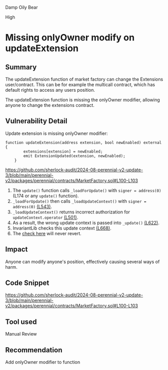 Damp Oily Bear

High

# Missing onlyOwner modify on updateExtension

## Summary

The updateExtension function of market factory can change the Extensions user/contract. This can be for example the multicall contract, which has default rights to access any users position. 

The updateExtension function is missing the onlyOwner modifier, allowing anyone to change the extensions contract.

## Vulnerability Detail

Update extension is missing onlyOwner modifier:

```solidity
function updateExtension(address extension, bool newEnabled) external {
        extensions[extension] = newEnabled;
        emit ExtensionUpdated(extension, newEnabled);
    }
```
https://github.com/sherlock-audit/2024-08-perennial-v2-update-3/blob/main/perennial-v2/packages/perennial/contracts/MarketFactory.sol#L100-L103

1. The `update()` function calls `_loadForUpdate()` with `signer = address(0)` (L174 or any `update()` function).
2. `_loadForUpdate()` then calls `_loadUpdateContext()` with `signer = address(0)` [(L543)](<https://github.com/sherlock-audit/2024-08-perennial-v2-update-3/blob/ac46a2fc8baf6c827ee20c69eecae66561a5c65f/perennial-v2/packages/perennial/contracts/Market.sol#L543>).
3. `_loadUpdateContext()` returns incorrect authorization for `updateContext.operator` [(L501)](<https://github.com/sherlock-audit/2024-08-perennial-v2-update-3/blob/ac46a2fc8baf6c827ee20c69eecae66561a5c65f/perennial-v2/packages/perennial/contracts/Market.sol#L501-L502>).
4. As a result, the wrong update context is passed into `_update()` [(L622)](<https://github.com/sherlock-audit/2024-08-perennial-v2-update-3/blob/ac46a2fc8baf6c827ee20c69eecae66561a5c65f/perennial-v2/packages/perennial/contracts/Market.sol#L620-L627>).
5. InvariantLib checks this update context [(L668)](<https://github.com/sherlock-audit/2024-08-perennial-v2-update-3/blob/ac46a2fc8baf6c827ee20c69eecae66561a5c65f/perennial-v2/packages/perennial/contracts/Market.sol#L668>).
6. The [check here](<https://github.com/sherlock-audit/2024-08-perennial-v2-update-3/blob/ac46a2fc8baf6c827ee20c69eecae66561a5c65f/perennial-v2/packages/perennial/contracts/libs/InvariantLib.sol#L78-L82>) will never revert.

## Impact

Anyone can modify anyone's position, effectively causing several ways of harm.

## Code Snippet

https://github.com/sherlock-audit/2024-08-perennial-v2-update-3/blob/main/perennial-v2/packages/perennial/contracts/MarketFactory.sol#L100-L103

## Tool used

Manual Review

## Recommendation

Add onlyOwner modifier to function